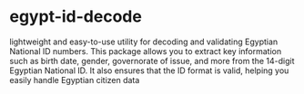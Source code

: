 # egypt-id-decode
lightweight and easy-to-use utility for decoding and validating Egyptian National ID numbers. This package allows you to extract key information such as birth date, gender, governorate of issue, and more from the 14-digit Egyptian National ID. It also ensures that the ID format is valid, helping you easily handle Egyptian citizen data
